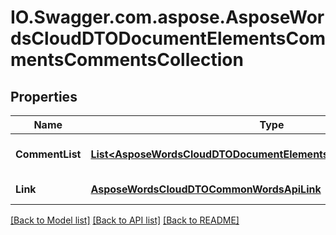 # IO.Swagger.com.aspose.AsposeWordsCloudDTODocumentElementsCommentsCommentsCollection
## Properties

Name | Type | Description | Notes
------------ | ------------- | ------------- | -------------
**CommentList** | [**List&lt;AsposeWordsCloudDTODocumentElementsCommentsCommentDto&gt;**](AsposeWordsCloudDTODocumentElementsCommentsCommentDto.md) | Collection of comments | [optional] 
**Link** | [**AsposeWordsCloudDTOCommonWordsApiLink**](AsposeWordsCloudDTOCommonWordsApiLink.md) | Link to the document. | [optional] 

[[Back to Model list]](../README.md#documentation-for-models) [[Back to API list]](../README.md#documentation-for-api-endpoints) [[Back to README]](../README.md)

